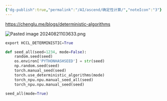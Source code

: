 ```yaml
---
{"dg-publish":true,"permalink":"/AI/ascend/确定性计算/","noteIcon":"3"}
---
```


https://chenglu.me/blogs/deterministic-algorithms

![Pasted image 20240821103633.png](/img/user/AI/ascend/attachments/Pasted%20image%2020240821103633.png)


```py
export HCCL_DETERMINISTIC=True

def seed_all(seed=1234, mode=False):
	random.seed(seed)
	os.environ['PYTHONHASHSEED'] = str(seed)
	np.random.seed(seed)
	torch.manual_seed(seed)
	torch.use_deterministic_algorithms(mode)
	torch_npu.npu.manual_seed_all(seed)
	torch_npu.npu.manual_seed(seed)
	
seed_all(mode=True)

```